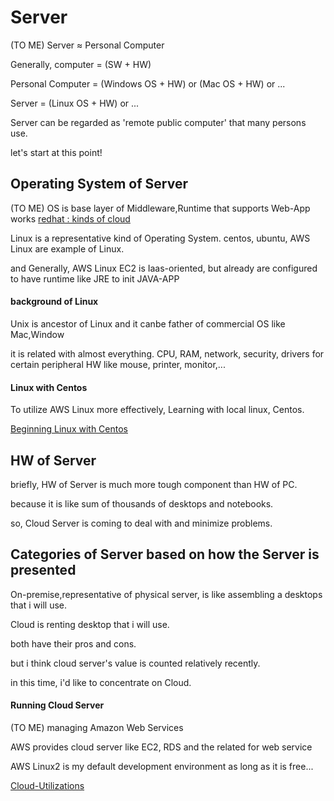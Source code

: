 # Server
(TO ME) Server ≈ Personal Computer

Generally, computer = (SW + HW)

Personal Computer = (Windows OS + HW) or (Mac OS + HW) or ...

Server = (Linux OS + HW) or ...

Server can be regarded as 'remote public computer' that many persons use.

let's start at this point!

## Operating System of Server
(TO ME) OS is base layer of Middleware,Runtime that supports Web-App works
 [redhat : kinds of cloud](https://www.redhat.com/ko/topics/cloud-computing/iaas-vs-paas-vs-saas)

Linux is a representative kind of Operating System. centos, ubuntu, AWS Linux are example of Linux.

and Generally, AWS Linux EC2 is Iaas-oriented, but already are configured to have runtime like JRE to init JAVA-APP

#### background of Linux
 Unix is ancestor of Linux and it canbe father of commercial OS like Mac,Window

it is related with almost everything. CPU, RAM, network, security, drivers for certain peripheral HW like mouse, printer, monitor,... 

#### Linux with Centos
To utilize AWS Linux more effectively, Learning with local linux, Centos.

[Beginning Linux with Centos](https://github.com/devsacti/Server/tree/main/BeginningLinux)

## HW of Server
briefly, HW of Server is much more tough component than HW of PC.

because it is like sum of thousands of desktops and notebooks.

so, Cloud Server is coming to deal with and minimize problems.

## Categories of Server based on how the Server is presented

On-premise,representative of physical server, is like assembling a desktops that i will use.

Cloud is renting desktop that i will use.

both have their pros and cons.

but i think cloud server's value is counted relatively recently.

in this time, i'd like to concentrate on Cloud.

#### Running Cloud Server
(TO ME) managing Amazon Web Services

AWS provides cloud server like EC2, RDS and the related for web service

AWS Linux2 is my default development environment as long as it is free...

[Cloud-Utilizations](https://github.com/devsacti/Cloud-Utilizations)

